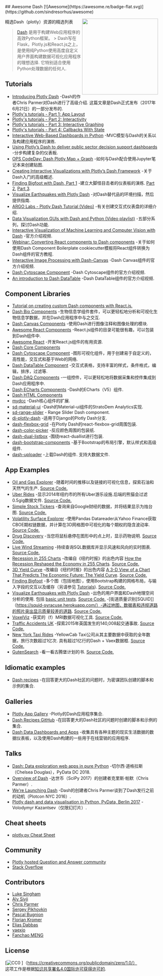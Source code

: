 <div class="github-widget" data-repo="ucg8j/awesome-dash"></div>
<script async src="https://pagead2.googlesyndication.com/pagead/js/adsbygoogle.js"></script><ins class="adsbygoogle" style="display:block" data-ad-client="ca-pub-6890694312814945" data-ad-slot="5473692530" data-ad-format="auto"  data-full-width-responsive="true"></ins><script>(adsbygoogle = window.adsbygoogle || []).push({});</script>
## Awesome Dash  [![Awesome](https://awesome.re/badge-flat.svg)](https://github.com/sindresorhus/awesome)

[<img src="https://cdn.rawgit.com/plotly/dash-docs/b1178b4e/images/dash-logo-stripe.svg" align="right" width="250">](https://plot.ly/products/dash/)


精选Dash（plotly）资源的精选列表

> [Dash](https://plot.ly/products/dash/) 是用于构建Web应用程序的高效Python框架。
 &gt; Dash写在Flask，Plotly.js和React.js之上，是使用纯Python使用高度自定义用户界面构建数据可视化应用程序的理想选择. 它特别适合使用Python处理数据的任何人.


## Tutorials
- [Introducing Plotly Dash](https://medium.com/@plotlygraphs/introducing-dash-5ecf7191b503)  -Dash的作者Chris Parmer对Dash进行了高级介绍. 这篇文章是Dash正式发布（2017年6月21日）的一部分发布的.
- [Plotly's tutorials - Part 1: App Layout](https://plot.ly/dash/getting-started)
- [Plotly's tutorials - Part 2: Interactivity](https://plot.ly/dash/getting-started-part-2)
- [Plotly's tutorials - Part 3: Interactive Graphing](https://plot.ly/dash/interactive-graphing)
- [Plotly's tutorials - Part 4: Callbacks With State](https://plot.ly/dash/state)
- [Interactive Web-Based Dashboards in Python](https://alysivji.github.io/reactive-dashboards-with-dash.html) -MVC模型与Dash的关系以及构建应用程序的演练.
- [Using Plotly’s Dash to deliver public sector decision support dashboards](https://medium.com/a-r-g-o/using-plotlys-dash-to-deliver-public-sector-decision-support-dashboards-ac863fa829fb) -分步构建复杂的仪表板.
- [OPS CodeDay: Dash Plotly Map + Graph](https://radumas.info/blog/tutorial/2017/08/10/codeday.html) -如何与Dash配合使用Jupyter笔记本来创建贴图.
- [Creating Interactive Visualizations with Plotly’s Dash Framework](http://pbpython.com/plotly-dash-intro.html) -关于Dash入门的高级概述.
- [Finding Bigfoot with Dash, Part 1](https://timothyrenner.github.io/datascience/2017/08/08/finding-bigfoot-with-dash-part-1.html) -建立大脚怪目击者的仪表板的演练. [Part 2](https://timothyrenner.github.io/datascience/2017/08/09/finding-bigfoot-with-dash-part-2.html), [Part 3](https://timothyrenner.github.io/datascience/2017/08/10/finding-bigfoot-with-dash-part-3.html).
- [Visualize Earthquakes with Plotly Dash](https://www.giacomodebidda.com/visualize-earthquakes-with-plotly-dash/) -对Dash替代品的环境扫描，然后提供指南.
- [ARGO Labs - Plotly Dash Tutorial (Video)](https://www.youtube.com/watch?v=yfWJXkySfe0) -有关创建交互式仪表盘的详细介绍.
- [Data Visualization GUIs with Dash and Python (Video playlist)](https://www.youtube.com/watch?v=J_Cy_QjG6NE&list=PLQVvvaa0QuDfsGImWNt1eUEveHOepkjqt) -五部分系列，探讨Dash功能.
- [Interactive Visualization of Machine Learning and Computer Vision with Dash](https://www.youtube.com/watch?v=3F5AR-uUqJc) -官方介绍视频.
- [Webinar: Converting React components to Dash components](https://www.youtube.com/watch?v=wifoPPRgG_I) -关于如何使用Dash Component Boilerplate cookiecutter模板将React组件转换为Dash组件的官方教程.
- [Interactive Image Processing with Dash-Canvas](https://www.youtube.com/watch?v=LKXSFBB5ccI) -Dash Canvas组件的官方介绍视频.
- [Dash Cytoscape Component](https://www.youtube.com/watch?v=snXcIsCMQgk) -Dash Cytoscape组件的官方介绍视频.
- [An introduction to Dash DataTable](https://www.youtube.com/watch?v=dueejcyrYh8) -Dash DataTable组件的官方介绍视频.

## Component Libraries
- [Tutorial on creating custom Dash components with React.js.](https://plot.ly/dash/plugins)
- [Dash Bio Components](https://dash.plot.ly/dash-bio) -生物信息学组件套件，可以更轻松地分析和可视化生物信息学数据，并在Dash应用程序中与之交互.
- [Dash Canvas Components](https://dash.plot.ly/canvas) -使用Dash进行图像注释和图像处理的模块.
- [Awesome React Components](https://github.com/brillout/awesome-react-components) -React.js组件的目录可能很有趣，可以包装到Dash组件中.
- [Awesome React](https://github.com/enaqx/awesome-react) -开发React.js组件的有用资源.
- [Dash Core Components](https://github.com/plotly/dash-core-components)
- [Dash Cytoscape Component](https://dash.plot.ly/cytoscape) -图形可视化组件，用于创建易于自定义的，高性能，交互式和基于Web的网络.
- [Dash DataTable Component](https://dash.plot.ly/datatable) -交互式表格，支持丰富的样式，条件格式，编辑，排序，过滤等.
- [Dash DAQ Components](https://dash.plot.ly/dash-daq) -一组控件，可以更轻松地将数据采集和控件集成到Dash应用程序中.
- [Dash ECharts Components](https://github.com/mergeforward/dash_echarts) -Dash的ECharts（V5）组件.
- [Dash HTML Components](https://github.com/plotly/dash-html-components)
- [mydcc](https://github.com/jimmybow/mydcc) -Dash核心组件的扩展.
- [sd-material-ui](https://github.com/StratoDem/sd-material-ui) -Dash的Material-ui组件的StratoDem Analytics实现.
- [sd-range-slider](https://github.com/StratoDem/sd-range-slider) - Range Slider Dash component.
- [dj-plotly-dash](https://github.com/pikhovkin/dj-plotly-dash) -适用于Django的Plotly Dash分支.
- [dash-flexbox-grid](https://github.com/pikhovkin/dash-flexbox-grid) -在Plotly Dash的react-flexbox-grid周围包装.
- [dash-color-picker](https://github.com/vivekvs1/dash-color-picker) -反应颜色周围的包装纸.
- [dash-dual-listbox](https://github.com/vivekvs1/dash-dual-listbox) -围绕react-duallist进行包装.
- [dash-bootstrap-components](https://dash-bootstrap-components.opensource.asidatascience.com/) -基于Bootstrap的布局引擎，默认样式和高级组件.
- [dash-uploader](https://github.com/np-8/dash-uploader)  -上载Dash的组件. 支持大数据文件.

## App Examples
- [Oil and Gas Explorer](https://plot.ly/dash/gallery/new-york-oil-and-gas/) -随着时间的推移以及链接的可视化信息，探索石油和天然气的生产. [Source Code.](https://github.com/plotly/dash-oil-and-gas-demo)
- [Uber Rides](https://plot.ly/dash/gallery/uber-rides/) -显示2014年纽约市的所有Uber游乐设施.后端的熊猫会过滤0.5gig数据文件. [Source Code.](https://github.com/plotly/dash-uber-rides-demo)
- [Simple Stock Tickers](https://plot.ly/dash/gallery/stock-tickers/) -查询来自Google财经的数据，并将结果显示为烛台图. [Source Code.](https://github.com/plotly/dash-stock-tickers-demo-app)
- [Volatility Surface Explorer](https://plot.ly/dash/gallery/volatility-surface) -使用Pandas Datareader从Yahoo Finance获取CBOE期权链数据，并计算在3D网格图中可视化的每个期权的隐含波动率. [Source Code.](https://github.com/plotly/dash-volatility-surface)
- [Drug Discovery](https://plot.ly/dash/gallery/drug-explorer/) -当您将鼠标悬停在图形中的点上时，显示药物说明. [Source Code.](https://github.com/plotly/dash-drug-discovery-demo/)
- [Live Wind Streaming](https://plot.ly/dash/gallery/live-wind-data/) -持续查询SQL数据库并显示风速和风向的实时图表. [Source Code.](https://github.com/plotly/dash-wind-streaming)
- [Recession in 255 Charts](https://plot.ly/dash/gallery/recession-report/) -改编自《纽约时报》的出色内容 [How the Recession Reshaped the Economy in 255 Charts](https://www.nytimes.com/interactive/2014/06/05/upshot/how-the-recession-reshaped-the-economy-in-255-charts.html). [Source Code.](https://github.com/plotly/dash-recession-report-demo)
- [3D Yield Curve](https://plot.ly/dash/gallery/yield-curve/) -改编自《纽约时报》的出色内容 [A 3-D View of a Chart That Predicts The Economic Future: The Yield Curve](https://www.nytimes.com/interactive/2015/03/19/upshot/3d-yield-curve-economic-growth.html). [Source Code.](https://github.com/plotly/dash-yield-curve)
- [Finding Bigfoot](https://bigfoot-sightings-dash.herokuapp.com/) -多个图（包括地图），使用Bootstrap构建的网格布局，与输入字段的交互以及缓存（另请参见 [Tutorials](#tutorials)). [Source Code.](https://github.com/timothyrenner/bigfoot-dash-app)
- [Visualize Earthquakes with Plotly Dash](https://belle-croissant-54211.herokuapp.com/)  -出色的用户界面和Dash地理空间分析的使用. 包括 [basic unit tests](https://github.com/jackdbd/dash-earthquakes/tree/master/tests). [Source Code.](https://github.com/jackdbd/dash-earthquakes)
-[街道质量识别[SQUID]]（https://squid-syracuse.herokuapp.com/）-通过地图，数据表和违规道路的照片突出显示质量较差的道路. [Source Code.](https://github.com/amyoshino/SQUID-Syracuse-Dashboard)
- [VoxelViz](http://lukas-snoek.com/voxelviz) -获奖的（f）MRI数据可视化工具. [Source Code.](https://github.com/lukassnoek/VoxelViz)
- [Traffic Accidents UK](https://traffic-accidents-uk.herokuapp.com/) -探索2015年英国发生的140,008起交通事故. [Source Code.](https://github.com/richard-muir/uk-car-accidents)
- [New York Taxi Rides](https://dash.vaex.io/)  -YellowCab Taxi公司从其主要数据中获取的全年数据，旅行次数超过1亿次. 具有超过1亿行的Dash + Vaex数据框. [Source Code.](https://github.com/vaexio/dash-120million-taxi-app)
- [GutenSearch](https://gutensearch.com/) -看一看古腾堡计划的书. [Source Code.](https://github.com/cordb/gutensearch)

## Idiomatic examples
- [Dash recipes](https://github.com/plotly/dash-recipes) -在回答更大的Dash社区的问题时，为密谋团队创建的脚本和示例的集合.

## Galleries
- [Plotly App Gallery](https://plot.ly/dash/gallery) -Plotly的Dash应用程序集合.
- [Dash Recipes GitHub](https://github.com/plotly/dash-recipes) -在回答更大的Dash社区的问题时创建的脚本和示例的集合.
- [Dash Data Dashboards and Apps](https://www.dashboardom.com/) -收集具有各种主题的现实生活数据的数据仪表板，以及使用Dash构建的一些用于在线营销的应用程序.

## Talks
- [Dash: Data exploration web apps in pure Python](https://www.youtube.com/watch?v=eusglTlW4OA) -切尔西·道格拉斯（Chelsea Douglas），PyData DC 2018.
- [Overview of Dash](https://www.youtube.com/watch?v=sea2K4AuPOk) -达世币（SciPy 2017）的创建者克里斯·帕默（Chris Parmer）.
- [We're Launching Dash](https://www.youtube.com/watch?v=5BAthiN0htc&t=1s) -Dash的创建者Chris Parmer谈到了Dash发行之前的动机（Plotcon NYC 2016）.
- [Plotly dash and data visualisation in Python, PyData, Berlin 2017](https://www.slideshare.net/vladimirkazantsev/plotly-dash-and-data-visualisation-in-python) -Volodymyr Kazantsev（仅限幻灯片）.

## Cheat sheets
- [plotly.py Cheat Sheet](https://images.plot.ly/plotly-documentation/images/python_cheat_sheet.pdf)

## Community
- [Plotly hosted Question and Answer community](https://community.plot.ly)
- [Stack Overflow](https://stackoverflow.com/questions/tagged/plotly-dash)

## Contributors
- [Luke Singham](https://lukesingham.com/)
- [Aly Sivji](https://alysivji.github.io/)
- [Chris Parmer](https://github.com/chriddyp)
- [Sergey Pikhovkin](https://github.com/pikhovkin)
- [Pascal Bugnion](https://pascalbugnion.net)
- [Florian Kromer](https://github.com/fkromer)
- [Elias Dabbas](https://www.dashboardom.com)
- [vaexio](https://github.com/vaexio)
- [Fanchao MENG](https://github.com/pingf)

## License
[![CC0](http://mirrors.creativecommons.org/presskit/buttons/88x31/svg/cc-zero.svg) ]（https://creativecommons.org/publicdomain/zero/1.0/）<br /> 这项工作是根据<a rel="license" href="http://creativecommons.org/licenses/by/4.0/">知识共享署名4.0国际许可获得许可的</a>.
